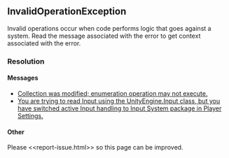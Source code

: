 ## InvalidOperationException

Invalid operations occur when code performs logic that goes against a system.
Read the message associated with the error to get context associated with the error.

### Resolution
#### Messages
- [Collection was modified; enumeration operation may not execute.](InvalidOperationException/Collection%20Was%20Modified.md)
- [You are trying to read Input using the UnityEngine.Input class, but you have switched active Input handling to Input System package in Player Settings.](../Input/Input%20System/Input%20Handling.md)

#### Other
Please <<report-issue.html>> so this page can be improved.
